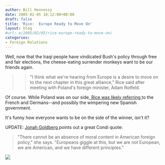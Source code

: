 ```yaml
---
author: Bill Hennessy
date: 2005-02-05 18:12:00+00:00
draft: false
title: 'Rice:  Europe Ready to Move On'
layout: blog
#url: e/2005/02/05/rice-europe-ready-to-move-on/
categories:
- Foreign Relations
---
```


Well, now that the Iraqi people have vindicated Bush's policy through free and fair elections, the cheese-eating surrender monkeys want to be our friends again.




> 

> 
> > 

>> 
>> "I think what we're hearing from Europe is a desire to move on to the next chapter in this great alliance," Rice said after meeting with Poland's foreign minister, Adam Rotfeld.
>> 
>> 
> 
> 




Of course. While Poland was on our side,[ Rice was likely referring ](https://apnews.myway.com/article/20050205/D882EST00.html)to the French and Germans--and possibly the wimpering new Spanish government.




It's funny how everyone wants to be on the side of the winner, isn't it?




UPDATE: [Jonah Goldberg ](https://www.nationalreview.com/thecorner/05_01_30_corner-archive.asp#055410)points out a great Condi quote:




> "There cannot be an absence of moral content in American foreign policy," she says. "Europeans giggle at this, but we are not European, we are American, and we have different principles."




![](https://blog.billhennessy.com/aggbug.aspx?PostID=999)

